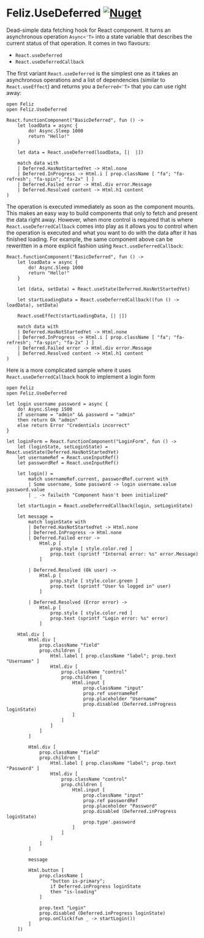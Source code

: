 # Feliz.UseDeferred [![Nuget](https://img.shields.io/nuget/v/Feliz.UseDeferred.svg?maxAge=0&colorB=brightgreen)](https://www.nuget.org/packages/Feliz.UseDeferred)

Dead-simple data fetching hook for React component. It turns an asynchronous operation `Async<'T>` into a state variable that describes the current status of that operation. It comes in two flavours:
 - `React.useDeferred`
 - `React.useDeferredCallback`

The first variant `React.useDeferred` is the simplest one as it takes an asynchronous operations and a list of dependencies (similar to `React.useEffect`) and returns you a `Deferred<'T>` that you can use right away:
```fsharp:use-deferred
open Feliz
open Feliz.UseDeferred

React.functionComponent("BasicDeferred", fun () ->
    let loadData = async {
        do! Async.Sleep 1000
        return "Hello!"
    }

    let data = React.useDeferred(loadData, [|  |])

    match data with
    | Deferred.HasNotStartedYet -> Html.none
    | Deferred.InProgress -> Html.i [ prop.className [ "fa"; "fa-refresh"; "fa-spin"; "fa-2x" ] ]
    | Deferred.Failed error -> Html.div error.Message
    | Deferred.Resolved content -> Html.h1 content
)
```
The operation is executed immediately as soon as the component mounts. This makes an easy way to build components that only to fetch and present the data right away. However, when more control is required that is where `React.useDeferredCallback` comes into play as it allows you to control when the operation is executed and what you want to do with the data after it has finished loading. For example, the same component above can be reweritten in a more explicit fashion using `React.useDeferredCallback`:
```fsharp:use-deferred-v2
React.functionComponent("BasicDeferred", fun () ->
    let loadData = async {
        do! Async.Sleep 1000
        return "Hello!"
    }

    let (data, setData) = React.useState(Deferred.HasNotStartedYet)

    let startLoadingData = React.useDeferredCallback((fun () -> loadData), setData)

    React.useEffect(startLoadingData, [| |])

    match data with
    | Deferred.HasNotStartedYet -> Html.none
    | Deferred.InProgress -> Html.i [ prop.className [ "fa"; "fa-refresh"; "fa-spin"; "fa-2x" ] ]
    | Deferred.Failed error -> Html.div error.Message
    | Deferred.Resolved content -> Html.h1 content
)
```
Here is a more complicated sample where it uses `React.useDeferredCallback` hook to implement a login form
```fsharp:deferred-form
open Feliz
open Feliz.UseDeferred

let login username password = async {
    do! Async.Sleep 1500
    if username = "admin" && password = "admin"
    then return Ok "admin"
    else return Error "Credentials incorrect"
}

let loginForm = React.functionComponent("LoginForm", fun () ->
    let (loginState, setLoginState) = React.useState(Deferred.HasNotStartedYet)
    let usernameRef = React.useInputRef()
    let passwordRef = React.useInputRef()

    let login() =
        match usernameRef.current, passwordRef.current with
        | Some username, Some password -> login username.value password.value
        | _ -> failwith "Component hasn't been initialized"

    let startLogin = React.useDeferredCallback(login, setLoginState)

    let message =
        match loginState with
        | Deferred.HasNotStartedYet -> Html.none
        | Deferred.InProgress -> Html.none
        | Deferred.Failed error ->
            Html.p [
                prop.style [ style.color.red ]
                prop.text (sprintf "Internal error: %s" error.Message)
            ]

        | Deferred.Resolved (Ok user) ->
            Html.p [
                prop.style [ style.color.green ]
                prop.text (sprintf "User %s logged in" user)
            ]

        | Deferred.Resolved (Error error) ->
            Html.p [
                prop.style [ style.color.red ]
                prop.text (sprintf "Login error: %s" error)
            ]

    Html.div [
        Html.div [
            prop.className "field"
            prop.children [
                Html.label [ prop.className "label"; prop.text "Username" ]
                Html.div [
                    prop.className "control"
                    prop.children [
                        Html.input [
                            prop.className "input"
                            prop.ref usernameRef
                            prop.placeholder "Username"
                            prop.disabled (Deferred.inProgress loginState)
                        ]
                    ]
                ]
            ]
        ]

        Html.div [
            prop.className "field"
            prop.children [
                Html.label [ prop.className "label"; prop.text "Password" ]
                Html.div [
                    prop.className "control"
                    prop.children [
                        Html.input [
                            prop.className "input"
                            prop.ref passwordRef
                            prop.placeholder "Password"
                            prop.disabled (Deferred.inProgress loginState)
                            prop.type'.password
                        ]
                    ]
                ]
            ]
        ]

        message

        Html.button [
            prop.className [
                "button is-primary";
                if Deferred.inProgress loginState
                then "is-loading"
            ]

            prop.text "Login"
            prop.disabled (Deferred.inProgress loginState)
            prop.onClick(fun _ -> startLogin())
        ]
    ])
```